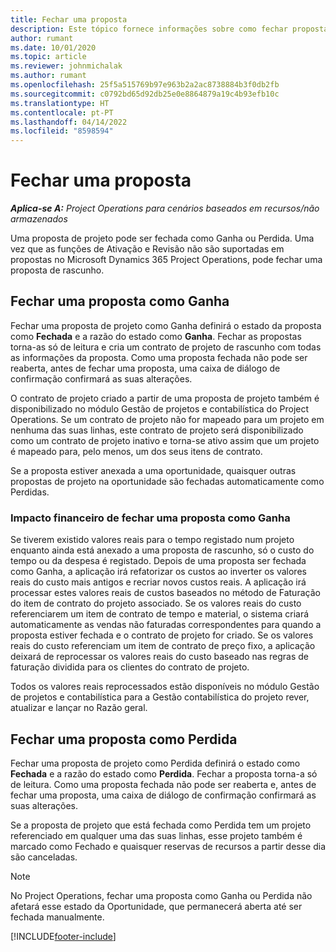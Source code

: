 ```yaml
---
title: Fechar uma proposta
description: Este tópico fornece informações sobre como fechar propostas no Project Operations.
author: rumant
ms.date: 10/01/2020
ms.topic: article
ms.reviewer: johnmichalak
ms.author: rumant
ms.openlocfilehash: 25f5a515769b97e963b2a2ac8738884b3f0db2fb
ms.sourcegitcommit: c0792bd65d92db25e0e8864879a19c4b93efb10c
ms.translationtype: HT
ms.contentlocale: pt-PT
ms.lasthandoff: 04/14/2022
ms.locfileid: "8598594"
---
```

# <a name="close-a-quote"></a>Fechar uma proposta

_**Aplica-se A:** Project Operations para cenários baseados em recursos/não armazenados_

Uma proposta de projeto pode ser fechada como Ganha ou Perdida. Uma vez que as funções de Ativação e Revisão não são suportadas em propostas no Microsoft Dynamics 365 Project Operations, pode fechar uma proposta de rascunho.

## <a name="close-a-quote-as-won"></a>Fechar uma proposta como Ganha

Fechar uma proposta de projeto como Ganha definirá o estado da proposta como **Fechada** e a razão do estado como **Ganha**. Fechar as propostas torna-as só de leitura e cria um contrato de projeto de rascunho com todas as informações da proposta. Como uma proposta fechada não pode ser reaberta, antes de fechar uma proposta, uma caixa de diálogo de confirmação confirmará as suas alterações.

O contrato de projeto criado a partir de uma proposta de projeto também é disponibilizado no módulo Gestão de projetos e contabilística do Project Operations. Se um contrato de projeto não for mapeado para um projeto em nenhuma das suas linhas, este contrato de projeto será disponibilizado como um contrato de projeto inativo e torna-se ativo assim que um projeto é mapeado para, pelo menos, um dos seus itens de contrato.

Se a proposta estiver anexada a uma oportunidade, quaisquer outras propostas de projeto na oportunidade são fechadas automaticamente como Perdidas.

### <a name="financial-impact-of-closing-a-quote-as-won"></a>Impacto financeiro de fechar uma proposta como Ganha

Se tiverem existido valores reais para o tempo registado num projeto enquanto ainda está anexado a uma proposta de rascunho, só o custo do tempo ou da despesa é registado. Depois de uma proposta ser fechada como Ganha, a aplicação irá refatorizar os custos ao inverter os valores reais do custo mais antigos e recriar novos custos reais. A aplicação irá processar estes valores reais de custos baseados no método de Faturação do item de contrato do projeto associado. Se os valores reais do custo referenciarem um item de contrato de tempo e material, o sistema criará automaticamente as vendas não faturadas correspondentes para quando a proposta estiver fechada e o contrato de projeto for criado. Se os valores reais do custo referenciam um item de contrato de preço fixo, a aplicação deixará de reprocessar os valores reais do custo baseado nas regras de faturação dividida para os clientes do contrato de projeto.

Todos os valores reais reprocessados estão disponíveis no módulo Gestão de projetos e contabilística para a Gestão contabilística do projeto rever, atualizar e lançar no Razão geral. 

## <a name="close-a-quote-as-lost"></a>Fechar uma proposta como Perdida

Fechar uma proposta de projeto como Perdida definirá o estado como **Fechada** e a razão do estado como **Perdida**. Fechar a proposta torna-a só de leitura. Como uma proposta fechada não pode ser reaberta e, antes de fechar uma proposta, uma caixa de diálogo de confirmação confirmará as suas alterações.

Se a proposta de projeto que está fechada como Perdida tem um projeto referenciado em qualquer uma das suas linhas, esse projeto também é marcado como Fechado e quaisquer reservas de recursos a partir desse dia são canceladas.

> [!NOTE]
> No Project Operations, fechar uma proposta como Ganha ou Perdida não afetará esse estado da Oportunidade, que permanecerá aberta até ser fechada manualmente.


[!INCLUDE[footer-include](../includes/footer-banner.md)]